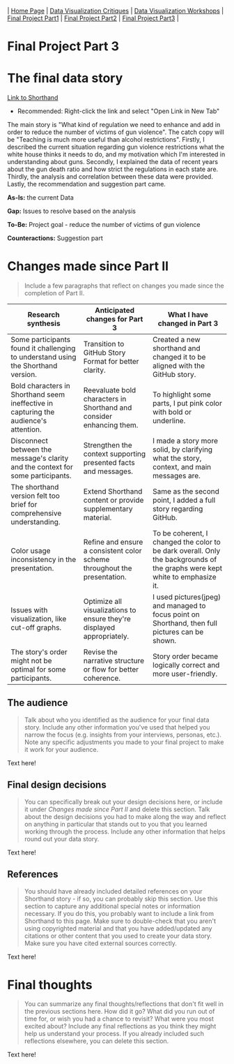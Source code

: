 | [Home Page](https://github.com/yasu24/Telling-Story-with-Data) | [Data Visualization Critiques](data-visualization-critiques.md) | [Data Visualization Workshops](data-visualization-workshops.md) | [Final Project Part1](final-project-part1.md) | [Final Project Part2](final-project-part2.md) | [Final Project Part3](final-project-part3.md) |

# Final Project Part 3

# The final data story

[Link to Shorthand](https://preview.shorthand.com/xzEWY7pV5FWxJA4Q)
* Recommended: Right-click the link and select "Open Link in New Tab"


The main story is "What kind of regulation we need to enhance and add in order to reduce the number of victims of gun violence".
The catch copy will be "Teaching is much more useful than alcohol restrictions".
Firstly, I described the current situation regarding gun violence restrictions what the white house thinks it needs to do, and my motivation which I'm interested in understanding about guns.
Secondly, I explained the data of recent years about the gun death ratio and how strict the regulations in each state are.
Thirdly, the analysis and correlation between these data were provided.
Lastly, the recommendation and suggestion part came. 

**As-Is:** the current Data

**Gap:** Issues to resolve based on the analysis

**To-Be:** Project goal - reduce the number of victims of gun violence

**Counteractions:** Suggestion part


# Changes made since Part II
> Include a few paragraphs that reflect on changes you made since the completion of Part II. 

| Research synthesis                       | Anticipated changes for Part 3         | **What I have changed in Part 3**           |
|------------------------------------------|----------------------------------------|-----------------------------------------|
| Some participants found it challenging to understand using the Shorthand version. | Transition to GitHub Story Format for better clarity. | Created a new shorthand and changed it to be aligned with the GitHub story. |
| Bold characters in Shorthand seem ineffective in capturing the audience's attention. | Reevaluate bold characters in Shorthand and consider enhancing them. | To highlight some parts, I put pink color with bold or underline. |
| Disconnect between the message's clarity and the context for some participants. | Strengthen the context supporting presented facts and messages. | I made a story more solid, by clarifying what the story, context, and main messages are. |
| The shorthand version felt too brief for comprehensive understanding. | Extend Shorthand content or provide supplementary material. | Same as the second point, I added a full story regarding GitHub. |
| Color usage inconsistency in the presentation. | Refine and ensure a consistent color scheme throughout the presentation. | To be coherent, I changed the color to be dark overall. Only the backgrounds of the graphs were kept white to emphasize it. | 
| Issues with visualization, like cut-off graphs. | Optimize all visualizations to ensure they're displayed appropriately. | I used pictures(jpeg) and managed to focus point on Shorthand, then full pictures can be shown. |
| The story's order might not be optimal for some participants. | Revise the narrative structure or flow for better coherence. | Story order became logically correct and more user-friendly. |


## The audience
> Talk about who you identified as the audience for your final data story.  Include any other information you've used that helped you narrow the focus (e.g. insights from your interviews, personas, etc.).  Note any specific adjustments you made to your final project to make it work for your audience.

Text here!

## Final design decisions
> You can specifically break out your design decisions here, or include it under *Changes made since Part II* and delete this section. Talk about the design decisions you had to make along the way and reflect on anything in particular that stands out to you that you learned working through the process.  Include any other information that helps round out your data story. 

Text here!

## References
> You should have already included detailed references on your Shorthand story - if so, you can probably skip this section.  Use this section to capture any additional special notes or information necessary.  If you do this, you probably want to include a link from Shorthand to this page. Make sure to double-check that you aren't using copyrighted material and that you have added/updated any citations or other content that you used to create your data story.  Make sure you have cited external sources correctly. 

Text here!

# Final thoughts
> You can summarize any final thoughts/reflections that don't fit well in the previous sections here.  How did it go?  What did you run out of time for, or wish you had a chance to revisit?  What were you most excited about?  Include any final reflections as you think they might help us understand your process.  If you already included such reflections elsewhere, you can delete this section. 

Text here!
